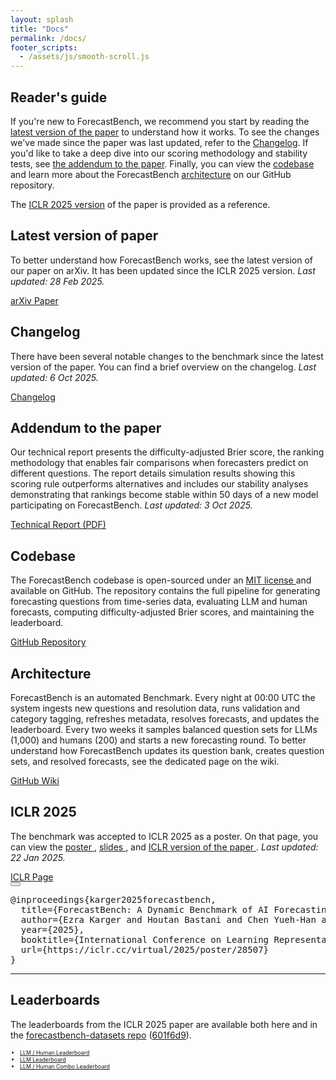 ```yaml
---
layout: splash
title: "Docs"
permalink: /docs/
footer_scripts:
  - /assets/js/smooth-scroll.js
---
```


<section id="start-here" class="site-feature-card">
  <div class="site-feature-row__content">
    <div class="site-feature-row__left-2">
      <h1 class="site-feature-row__title">Reader's guide</h1>
      <p>If you're new to ForecastBench, we recommend you start by reading the <a href="#paper-changelog">latest version of the paper</a> to understand how it works. To see the changes we've made since the paper was last updated, refer to the <a href="#paper-changelog">Changelog</a>. If you'd like to take a deep dive into our scoring methodology and stability tests, see <a href="#technical-report">the addendum to the paper</a>. Finally, you can view the <a href="#codebase">codebase</a> and learn more about the ForecastBench <a href="#architecture">architecture</a> on our GitHub repository.</p>
      <p>The <a href="#iclr2025">ICLR 2025 version</a> of the paper is provided as a reference.</p>
    </div>
  </div>
</section>


<section id="paper-changelog" class="site-feature-card">
  <div class="site-feature-row__content">
    <div class="site-feature-row__left-2">
      <h1 class="site-feature-row__title">Latest version of paper</h1>
      <p>To better understand how ForecastBench works, see the latest version of our paper on arXiv. It has been updated since the ICLR 2025 version. <i>Last updated: 28 Feb 2025.</i></p>
      <a href="https://arxiv.org/abs/2409.19839" class="btn btn--primary">arXiv Paper</a>
    </div>
        <div class="site-feature-row__right-3">
        <h1 class="site-feature-row__title">Changelog</h1>
        <p>There have been several notable changes to the benchmark since the latest version of the paper. You can find a brief overview on the changelog. <i>Last updated: 6 Oct 2025.</i></p>
        <a href="https://github.com/forecastingresearch/forecastbench/wiki/Changelog" class="btn btn--primary">Changelog</a>
    </div>
  </div>
</section>

<section id="technical-report" class="site-feature-card">
  <div class="site-feature-row__content">
    <div class="site-feature-row__left-2">
      <h1 class="site-feature-row__title">Addendum to the paper</h1>
      <p>Our technical report presents the difficulty-adjusted Brier score, the ranking methodology that enables fair comparisons when forecasters predict on different questions. The report details simulation results showing this scoring rule outperforms alternatives and includes our stability analyses demonstrating that rankings become stable within 50 days of a new model participating on ForecastBench. <i>Last updated: 3 Oct 2025.</i></p>
      <a href="/assets/pdfs/forecastbench_updated_methodology.pdf" class="btn btn--primary">Technical Report (PDF)</a>
    </div>
  </div>
</section>


<section id="codebase" class="site-feature-card">
  <div class="site-feature-row__content">
    <div class="site-feature-row__left-2">
      <h1 class="site-feature-row__title">Codebase</h1>
      <p>The ForecastBench codebase is open-sourced under an <a href="https://github.com/forecastingresearch/forecastbench/blob/main/LICENSE">MIT license <i class="fa-solid fa-arrow-up-right-from-square"></i></a> and available on GitHub. The repository contains the full pipeline for generating forecasting questions from time-series data, evaluating LLM and human forecasts, computing difficulty-adjusted Brier scores, and maintaining the leaderboard.</p>
      <a href="https://github.com/forecastingresearch/forecastbench/" class="btn btn--primary">GitHub Repository</a>
    </div>
  </div>
</section>


<section id="architecture" class="site-feature-card">
  <div class="site-feature-row__content">
    <div class="site-feature-row__left-2">
      <h1 class="site-feature-row__title">Architecture</h1>
      <p>ForecastBench is an automated Benchmark. Every night at 00:00 UTC the system ingests new questions and resolution data, runs validation and category tagging, refreshes metadata, resolves forecasts, and updates the leaderboard. Every two weeks it samples balanced question sets for LLMs (1,000) and humans (200) and starts a new forecasting round. To better understand how ForecastBench updates its question bank, creates question sets, and resolved forecasts, see the dedicated page on the wiki.</p>
      <a href="https://github.com/forecastingresearch/forecastbench/wiki/How-does-ForecastBench-work%3F" class="btn btn--primary">GitHub Wiki</a>
    </div>
  </div>
</section>


<section id="iclr2025" class="site-feature-card-row-1">
  <h1 class="site-feature-row__title">ICLR 2025</h1>
  <div class="site-feature-row__content">
    <div class="site-feature-row__left-2">
      <p>The benchmark was accepted to ICLR 2025 as a poster. On that page, you can view the <a href="https://iclr.cc/media/PosterPDFs/ICLR%202025/28507.png?t=1741725847.5784986" class="no-wrap">poster <i class="fa-solid fa-arrow-up-right-from-square"></i></a>, <a href="https://iclr.cc/media/iclr-2025/Slides/28507.pdf" class="no-wrap">slides <i class="fa-solid fa-arrow-up-right-from-square"></i></a>, and <a href="https://openreview.net/pdf?id=lfPkGWXLLf" class="no-wrap">ICLR version of the paper <i class="fa-solid fa-arrow-up-right-from-square"></i></a>. <i>Last updated: 22 Jan 2025.</i></p>
      <a href="https://iclr.cc/virtual/2025/poster/28507" class="btn btn--primary no-wrap">ICLR Page</a>
    </div>
    <div class="site-feature-row__right-3">
      <div class="citation">
        <button class="copy-button" onclick="copyToClipboard(this)" title="Copy citation">
          <i class="fa-regular fa-copy"></i>
        </button>
        <pre>@inproceedings{karger2025forecastbench,
  title={ForecastBench: A Dynamic Benchmark of AI Forecasting Capabilities},
  author={Ezra Karger and Houtan Bastani and Chen Yueh‑Han and Zachary Jacobs and Danny Halawi and Fred Zhang and Philip E. Tetlock},
  year={2025},
  booktitle={International Conference on Learning Representations (ICLR)},
  url={https://iclr.cc/virtual/2025/poster/28507}
}</pre>
      </div>
    </div>
  </div>
  <hr>
  <h1 class="site-feature-row__title">Leaderboards</h1>
      <div class="site-feature-row__content">
          <div class="site-feature-row__left-3">
            <p>The leaderboards from the ICLR 2025 paper are available both here and in the <a href="https://github.com/forecastingresearch/forecastbench-datasets">forecastbench-datasets repo</a> (<a href="https://github.com/forecastingresearch/forecastbench-datasets/commit/601f6d9e67952032205147305df0b4db8f13f727" class="git-sha">601f6d9</a>).</p>
          </div>
          <div class="site-feature-row__right-2">
            <ul style="font-size: 0.55rem;">
              <li><a href="/assets/iclr2025/leaderboards/human_leaderboard_overall.html">LLM / Human Leaderboard</a></li>
              <li><a href="/assets/iclr2025/leaderboards/leaderboard_overall.html">LLM Leaderboard</a></li>
              <li><a href="/assets/iclr2025/leaderboards/human_combo_leaderboard_overall.html">LLM / Human Combo Leaderboard</a></li>
            </ul>
          </div>
      </div>
</section>

<script>
function copyToClipboard(button) {
  const citation = button.nextElementSibling.textContent;

  if (navigator.clipboard && window.isSecureContext) {
    navigator.clipboard.writeText(citation).then(() => {
      showCopySuccess(button);
    }).catch(() => {
      fallbackCopyTextToClipboard(citation, button);
    });
  } else {
    fallbackCopyTextToClipboard(citation, button);
  }
}

function fallbackCopyTextToClipboard(text, button) {
  const textArea = document.createElement("textarea");
  textArea.value = text;
  textArea.style.position = "fixed";
  textArea.style.left = "-999999px";
  textArea.style.top = "-999999px";
  document.body.appendChild(textArea);
  textArea.focus();
  textArea.select();

  try {
    document.execCommand('copy');
    showCopySuccess(button);
  } catch (err) {
    console.error('Fallback: Oops, unable to copy', err);
  }

  document.body.removeChild(textArea);
}

function showCopySuccess(button) {
  button.classList.add('copied');
  setTimeout(() => {
    button.classList.remove('copied');
  }, 2000);
}
</script>
